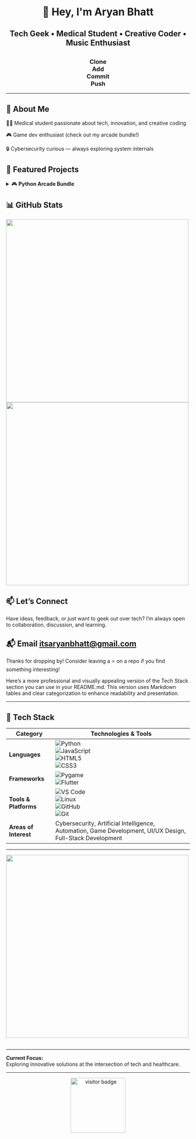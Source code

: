 # <h1 align="center">👋 Hey, I'm Aryan Bhatt</h1>
## <h2 align="center">Tech Geek • Medical Student • Creative Coder • Music Enthusiast</h2>

## <h3 align="center">Clone <br> Add <br> Commit <br> Push</h3>

---

## 👑 About Me

👨‍⚕️ Medical student passionate about tech, innovation, and creative coding  

🎮 Game dev enthusiast (check out my arcade bundle!)
 
🔒 Cybersecurity curious — always exploring system internals  

## 📌 Featured Projects
<details> <summary>🎮 <strong>Python Arcade Bundle</strong></summary> <ul> <li>Includes Space Invaders, Brick Breaker, and a full arcade menu</li> <li>Uses Pygame with full scorekeeping and UI</li> </ul> </details>

## 📊 GitHub Stats

<a href="https://github.com/skyv26">
  <img align="center" src="https://github-readme-stats.vercel.app/api?username=DeskDevilLabs&show_icons=true&theme=prussian&hide_border=true&text_color=ffffff" width="500" />
</a>
<a href="https://github.com/skyv26">
  <img align="center" src="https://github-readme-streak-stats.herokuapp.com/?user=DeskDevilLabs&theme=prussian&hide_border=true&text_color=ffffff" width="500" />
</a>

## 📫 Let’s Connect

Have ideas, feedback, or just want to geek out over tech?
I’m always open to collaboration, discussion, and learning.

## 📬 Email itsaryanbhatt@gmail.com


Thanks for dropping by! 
Consider leaving a ⭐ on a repo if you find something interesting!



Here’s a more professional and visually appealing version of the Tech Stack section you can use in your README.md. This version uses Markdown tables and clear categorization to enhance readability and presentation.

---

## 🚀 Tech Stack

| **Category**        | **Technologies & Tools**                                                                                      |
|---------------------|-------------------------------------------------------------------------------------------------------------|
| **Languages**       | ![Python](https://img.shields.io/badge/Python-3670A0?logo=python&logoColor=ffdd54) <br> ![JavaScript](https://img.shields.io/badge/JavaScript-F7DF1E?style=flat&logo=javascript&logoColor=black) <br> ![HTML5](https://img.shields.io/badge/HTML5-E34F26?style=flat&logo=html5&logoColor=white) <br> ![CSS3](https://img.shields.io/badge/CSS3-1572B6?style=flat&logo=css3&logoColor=white) |
| **Frameworks**      | ![Pygame](https://img.shields.io/badge/Pygame-3776AB?style=flat&logo=python&logoColor=white) <br> ![Flutter](https://img.shields.io/badge/Flutter-02569B?style=flat&logo=flutter&logoColor=white) |
| **Tools & Platforms** | ![VS Code](https://img.shields.io/badge/VS%20Code-007ACC?style=flat&logo=visualstudiocode&logoColor=white) <br> ![Linux](https://img.shields.io/badge/Linux-FCC624?style=flat&logo=linux&logoColor=black) <br> ![GitHub](https://img.shields.io/badge/GitHub-181717?style=flat&logo=github&logoColor=white) <br> ![Git](https://img.shields.io/badge/Git-F05032?style=flat&logo=git&logoColor=white) |
| **Areas of Interest** | Cybersecurity, Artificial Intelligence, Automation, Game Development, UI/UX Design, Full-Stack Development |

---

<a href="https://github.com/skyv26">
  <img align="center" src="https://github-readme-stats.vercel.app/api/top-langs/?username=DeskDevilLabs&layout=compact&langs_count=9&show_icons=true&theme=prussian&hide_border=true&text_color=ffffff" width="500" />
</a>
<br />
<br />

---

**Current Focus:**  
Exploring innovative solutions at the intersection of tech and healthcare.

---

<p align="center">
  <img src="https://komarev.com/ghpvc/?username=DeskDevilLabs&label=Visitors&color=0e75b6&style=flat" alt="visitor badge" width="150" />
</p>
